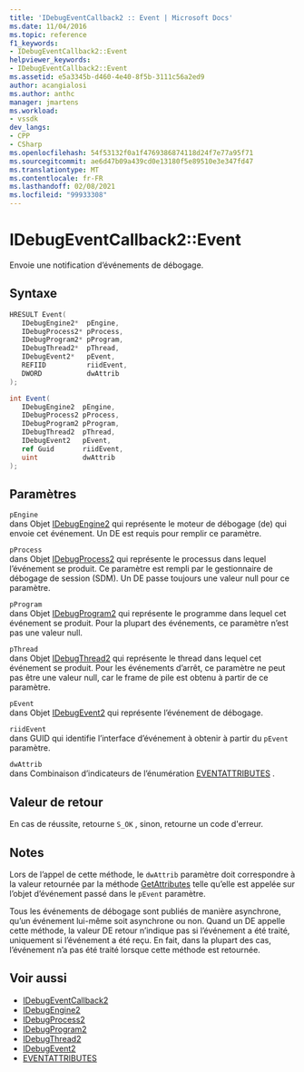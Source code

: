 ```yaml
---
title: 'IDebugEventCallback2 :: Event | Microsoft Docs'
ms.date: 11/04/2016
ms.topic: reference
f1_keywords:
- IDebugEventCallback2::Event
helpviewer_keywords:
- IDebugEventCallback2::Event
ms.assetid: e5a3345b-d460-4e40-8f5b-3111c56a2ed9
author: acangialosi
ms.author: anthc
manager: jmartens
ms.workload:
- vssdk
dev_langs:
- CPP
- CSharp
ms.openlocfilehash: 54f53132f0a1f4769386874118d24f7e77a95f71
ms.sourcegitcommit: ae6d47b09a439cd0e13180f5e89510e3e347fd47
ms.translationtype: MT
ms.contentlocale: fr-FR
ms.lasthandoff: 02/08/2021
ms.locfileid: "99933308"
---
```

# <a name="idebugeventcallback2event"></a>IDebugEventCallback2::Event
Envoie une notification d’événements de débogage.

## <a name="syntax"></a>Syntaxe

```cpp
HRESULT Event( 
   IDebugEngine2*  pEngine,
   IDebugProcess2* pProcess,
   IDebugProgram2* pProgram,
   IDebugThread2*  pThread,
   IDebugEvent2*   pEvent,
   REFIID          riidEvent,
   DWORD           dwAttrib
);
```

```csharp
int Event( 
   IDebugEngine2  pEngine,
   IDebugProcess2 pProcess,
   IDebugProgram2 pProgram,
   IDebugThread2  pThread,
   IDebugEvent2   pEvent,
   ref Guid       riidEvent,
   uint           dwAttrib
);
```

## <a name="parameters"></a>Paramètres
`pEngine`\
dans Objet [IDebugEngine2](../../../extensibility/debugger/reference/idebugengine2.md) qui représente le moteur de débogage (de) qui envoie cet événement. Un DE est requis pour remplir ce paramètre.

`pProcess`\
dans Objet [IDebugProcess2](../../../extensibility/debugger/reference/idebugprocess2.md) qui représente le processus dans lequel l’événement se produit. Ce paramètre est rempli par le gestionnaire de débogage de session (SDM). Un DE passe toujours une valeur null pour ce paramètre.

`pProgram`\
dans Objet [IDebugProgram2](../../../extensibility/debugger/reference/idebugprogram2.md) qui représente le programme dans lequel cet événement se produit. Pour la plupart des événements, ce paramètre n’est pas une valeur null.

`pThread`\
dans Objet [IDebugThread2](../../../extensibility/debugger/reference/idebugthread2.md) qui représente le thread dans lequel cet événement se produit. Pour les événements d’arrêt, ce paramètre ne peut pas être une valeur null, car le frame de pile est obtenu à partir de ce paramètre.

`pEvent`\
dans Objet [IDebugEvent2](../../../extensibility/debugger/reference/idebugevent2.md) qui représente l’événement de débogage.

`riidEvent`\
dans GUID qui identifie l’interface d’événement à obtenir à partir du `pEvent` paramètre.

`dwAttrib`\
dans Combinaison d’indicateurs de l’énumération [EVENTATTRIBUTES](../../../extensibility/debugger/reference/eventattributes.md) .

## <a name="return-value"></a>Valeur de retour
 En cas de réussite, retourne `S_OK` , sinon, retourne un code d'erreur.

## <a name="remarks"></a>Notes
 Lors de l’appel de cette méthode, le `dwAttrib` paramètre doit correspondre à la valeur retournée par la méthode [GetAttributes](../../../extensibility/debugger/reference/idebugevent2-getattributes.md) telle qu’elle est appelée sur l’objet d’événement passé dans le `pEvent` paramètre.

 Tous les événements de débogage sont publiés de manière asynchrone, qu’un événement lui-même soit asynchrone ou non. Quand un DE appelle cette méthode, la valeur DE retour n’indique pas si l’événement a été traité, uniquement si l’événement a été reçu. En fait, dans la plupart des cas, l’événement n’a pas été traité lorsque cette méthode est retournée.

## <a name="see-also"></a>Voir aussi
- [IDebugEventCallback2](../../../extensibility/debugger/reference/idebugeventcallback2.md)
- [IDebugEngine2](../../../extensibility/debugger/reference/idebugengine2.md)
- [IDebugProcess2](../../../extensibility/debugger/reference/idebugprocess2.md)
- [IDebugProgram2](../../../extensibility/debugger/reference/idebugprogram2.md)
- [IDebugThread2](../../../extensibility/debugger/reference/idebugthread2.md)
- [IDebugEvent2](../../../extensibility/debugger/reference/idebugevent2.md)
- [EVENTATTRIBUTES](../../../extensibility/debugger/reference/eventattributes.md)
